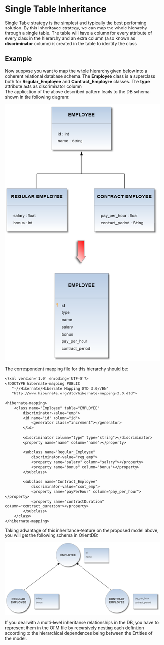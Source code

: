 # Single Table Inheritance

Single Table strategy is the simplest and typically the best performing solution. By this inheritance strategy, we can map the whole hierarchy through a single table. The table will have a column for every attribute of every class in the hierarchy and an extra column (also known as **discriminator** column) is created in the table to identify the class.    

## Example
     
Now suppose you want to map the whole hierarchy given below into a coherent relational database schema. The **Employee** class is a superclass both for **Regular_Employee** and **Contract_Employee** classes. The **type** attribute acts as discriminator column.  
The application of the above described pattern leads to the DB schema shown in the following diagram:       

![](images/teleporter-inheritance-single-table.png)       

The correspondent mapping file for this hierarchy should be:
```
<?xml version='1.0' encoding='UTF-8'?>  
<!DOCTYPE hibernate-mapping PUBLIC 
   "-//Hibernate/Hibernate Mapping DTD 3.0//EN"
   "http://www.hibernate.org/dtd/hibernate-mapping-3.0.dtd">

<hibernate-mapping>
	<class name="Employee" table="EMPLOYEE"
		discriminator-value="emp">
		<id name="id" column="id">
			<generator class="increment"></generator>
		</id>

		<discriminator column="type" type="string"></discriminator>
		<property name="name" column="name"></property>

		<subclass name="Regular_Employee"
			discriminator-value="reg_emp">
			<property name="salary" column="salary"></property>
			<property name="bonus" column="bonus"></property>
		</subclass>

		<subclass name="Contract_Employee"
			discriminator-value="cont_emp">
			<property name="payPerHour" column="pay_per_hour"></property>
			<property name="contractDuration" column="contract_duration"></property>
		</subclass>
	</class>
</hibernate-mapping>  
```     

Taking advantage of this inheritance-feature on the proposed model above, you will get the following schema in OrientDB:      

![](images/teleporter-inheritance-orientdb-schema.png)    

If you deal with a multi-level inheritance relationships in the DB, you have to represent them in the ORM file by recursively nesting each definition according to the hierarchical dependences being between the Entities of the model.
